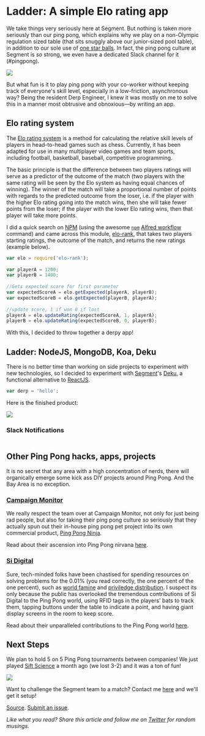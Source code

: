 
# Ladder: A simple Elo rating app

We take things very seriously here at Segment. But nothing is taken more seriously than our ping pong, which explains why we play on a non-Olympic regulation sized table (that sits snuggly above our junior-sized pool table), in addition to our sole use of [one star balls](http://sports.stackexchange.com/questions/69/why-are-there-different-stars-on-table-tennis-balls). In fact, the ping pong culture at Segment is _so_ strong, we even have a dedicated Slack channel for it (#pingpong).

![](http://i.imgur.com/fpXkYJ2.png)

But what fun is it to play ping pong with your co-worker without keeping track of everyone's skill level, especially in a low-friction, asynchronous way? Being the resident Derp Engineer, I knew it was mostly on me to solve this in a manner most obtrusive and obnoxious—by writing an app.

## Elo rating system

The [Elo rating system](http://en.wikipedia.org/wiki/Elo_rating_system) is a method for calculating the relative skill levels of players in head-to-head games such as chess. Currently, it has been adapted for use in many multiplayer video games and team sports, including football, basketball, baseball, competitive programming.

The basic principle is that the difference between two players ratings will serve as a predictor of the outcome of the match (two players with the same rating will be seen by the Elo system as having equal chances of winning). The winner of the match will take a proportional number of points with regards to the predicted outcome from the loser, i.e. if the player with the higher Elo rating going into the match wins, then she will take fewer points from the loser; if the player with the lower Elo rating wins, then that player will take more points.

I did a quick search on [NPM](https://www.npmjs.com/) (using the awesome [`npm`](https://github.com/willfarrell/alfred-workflows) [Alfred workflow](http://support.alfredapp.com/workflows) command) and came across this module, [elo-rank](https://www.npmjs.com/package/elo-rank/), that takes two players starting ratings, the outcome of the match, and returns the new ratings (example below).

```javascript
var elo = require('elo-rank');
 
var playerA = 1200;
var playerB = 1400;
 
//Gets expected score for first parameter 
var expectedScoreA = elo.getExpected(playerA, playerB);
var expectedScoreB = elo.getExpected(playerB, playerA);
 
//update score, 1 if won 0 if lost 
playerA = elo.updateRating(expectedScoreA, 1, playerA);
playerB = elo.updateRating(expectedScoreB, 0, playerB);
```

With this, I decided to throw together a derpy app!

## Ladder: NodeJS, MongoDB, Koa, Deku

There is no better time than working on side projects to experiment with new technologies, so I decided to experiment with [Segment](https://www.segment.com)'s [Deku](https://www.github.com/dekujs/deku), a functional alternative to [ReactJS](https://facebook.github.io/react/).

```javascript
var derp = 'hello';
```

Here is the finished product:

![](http://i.imgur.com/wwtLBKV.png)

### Slack Notifications

```javascript
```

## Other Ping Pong hacks, apps, projects

It is no secret that any area with a high concentration of nerds, there will organically emerge some kick ass DIY projects around Ping Pong. And the Bay Area is no exception.

### [Campaign Monitor](https://www.campaignmonitor.com)

We really respect the team over at Campaign Monitor, not only for just being rad people, but also for taking their ping pong culture _so_ seriously that they actually spun out their in-house ping pong pet project into its own commercial product, [Ping Pong Ninja](http://www.pingpongninja.com/about/).

Read about their ascension into Ping Pong nirvana [here](https://www.campaignmonitor.com/blog/post/3179/we-take-ping-pong-seriously-around-these-parts/).

### [Si Digital](http://sidigital.co/)

Sure, tech-minded folks have been chastised for spending resources on solving problems for the 0.01% (you read correctly, the one percent of the one percent), such as [world famine](http://www.herecomestheairplane.co/) and [priviledge distribution](http://welldeserved.me/). I suspect its only because the public has overlooked the tremendous contributions of Si Digital to the Ping Pong world, using RFID tags in the players' bats to track them, tapping buttons under the table to indicate a point, and having giant display screens in the room to keep score.

Read about their unparalleled contributions to the Ping Pong world [here](http://sidigital.co/blog/lab-notes-hacking-our-ping-pong-table).

## Next Steps

We plan to hold 5 on 5 Ping Pong tournaments between companies! We just played [Sift Science](https://siftscience.com) a month ago (we lost 3-2) and it was a ton of fun!

![](http://i.imgur.com/70h0Wk2.jpg)

Want to challenge the Segment team to a match? Contact me [here](mailto:andy@segment.com?Subject=Ping%20Pong%20Match) and we'll get it setup!

[Source](https://www.github.com/lambtron/ladder). [Submit an issue](https://github.com/lambtron/ladder/issues).

*Like what you read? Share this article and follow me on [Twitter](http://www.twitter.com/andyjiang) for random musings.*